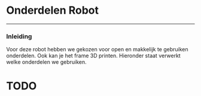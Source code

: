 # Onderdelen Robot
---
### Inleiding
Voor deze robot hebben we gekozen voor open en makkelijk te gebruiken onderdelen. Ook kan je het frame 3D printen. Hieronder staat verwerkt welke onderdelen we gebruiken.

# TODO
